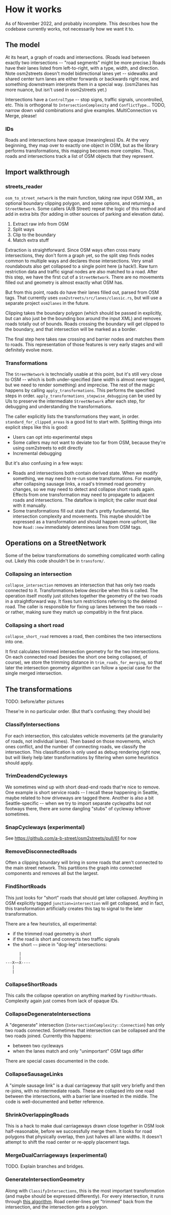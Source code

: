 # How it works

As of November 2022, and probably incomplete. This describes how the codebase currently works, not necessarily how we want it to.

## The model

At its heart, a graph of roads and intersections. (Roads lead between exactly two intersections -- "road segments" might be more precise.) Roads have their lanes listed from left-to-right, with a type, width, and direction. Note osm2streets doesn't model bidirectional lanes yet -- sidewalks and shared center turn lanes are either forwards or backwards right now, and something downstream interprets them in a special way. (osm2lanes has more nuance, but isn't used in osm2streets yet.)

Intersections have a `ControlType` -- stop signs, traffic signals, uncontrolled, etc. This is orthogonal to `IntersectionComplexity` and `ConflictType`... TODO, narrow down valid combinations and give examples. MultiConnection vs Merge, please!

### IDs

Roads and intersections have opaque (meaningless) IDs. At the very beginning, they map over to exactly one object in OSM, but as the library performs transformations, this mapping becomes more complex. Thus, roads and intersections track a list of OSM objects that they represent.

## Import walkthrough

### streets_reader

`osm_to_street_network` is the main function, taking raw input OSM XML, an optional boundary clipping polygon, and some options, and returning a `StreetNetwork`. Some callers (A/B Street) repeat the logic of this method and add in extra bits (for adding in other sources of parking and elevation data).

1.   Extract raw info from OSM
2.   Split ways
3.   Clip to the boundary
4.   Match extra stuff

Extraction is straightforward. Since OSM ways often cross many intersections, they don't form a graph yet, so the split step finds nodes common to multiple ways and declares those intersections. Very small roundabouts also get collapsed to a single point here (a hack!). Raw turn restriction data and traffic signal nodes are also matched to a road. After this step, we have the first cut of a `StreetNetwork`. There are no movements filled out and geometry is almost exactly what OSM has.

But from this point, roads do have their lanes filled out, parsed from OSM tags. That currently uses `osm2streets/src/lanes/classic.rs`, but will use a separate project `osm2lanes` in the future.

Clipping takes the boundary polygon (which should be passed in explicitly, but can also just be the bounding box around the input XML) and removes roads totally out of bounds. Roads crossing the boundary will get clipped to the boundary, and that intersection will be marked as a border.

The final step here takes raw crossing and barrier nodes and matches them to roads. This representation of those features is very early stages and will definitely evolve more.

### Transformations

The `StreetNetwork` is techncially usable at this point, but it's still very close to OSM -- which is both under-specified (lane width is almost never tagged, but we need to render something) and imprecise. The rest of the magic happens by calling `apply_transformations`. This performs the specified steps in order. `apply_transformations_stepwise_debugging` can be used by UIs to preserve the intermediate `StreetNetwork` after each step, for debugging and understanding the transformations.

The caller explicitly lists the transformations they want, in order. `standard_for_clipped_areas` is a good list to start with. Splitting things into explicit steps like this is good:

- Users can opt into experimental steps
- Some callers may not want to deviate too far from OSM, because they're using osm2streets to edit directly
- Incremental debugging

But it's also confusing in a few ways:

- Roads and intersections both contain derived state. When we modify something, we may need to re-run some transformations. For example, after collapsing sausage links, a road's trimmed road geometry changes, so we may need to detect and collapse short roads again. Effects from one transformation may need to propagate to adjacent roads and intersections. The dataflow is implicit; the caller must deal with it manually.
- Some transformations fill out state that's pretty fundamental, like intersection complexity and movements. This maybe shouldn't be expressed as a transformation and should happen more upfront, like how `Road::new` immediately determines lanes from OSM tags.

## Operations on a StreetNetwork

Some of the below transformations do something complicated worth calling out. Likely this code shouldn't be in `transform/`.

### Collapsing an intersection

`collapse_intersection` removes an intersection that has only two roads connected to it. Transformations below describe when this is called. The operation itself mostly just stitches together the geometry of the two roads in a straightforward way. It fixes turn restrictions referring to the deleted road. The caller is responsible for fixing up lanes between the two roads -- or rather, making sure they match up compatibly in the first place.

### Collapsing a short road

`collapse_short_road` removes a road, then combines the two intersections into one.

It first calculates trimmed intersection geometry for the two intersections. On each connected road (besides the short one being collapsed, of course), we store the trimming distance in `trim_roads_for_merging`, so that later the intersection geometry algorithm can follow a special case for the single merged intersection.

## The transformations

TODO: before/after pictures

These're in no particular order. (But that's confusing; they should be)

### ClassifyIntersections

For each intersection, this calculates vehicle movements (at the granularity of roads, not individual lanes). Then based on those movements, which ones conflict, and the number of connecting roads, we classify the intersection. This classification is only used as debug rendering right now, but will likely help later transformations by filtering when some heuristics should apply.

### TrimDeadendCycleways

We sometimes wind up with short dead-end roads that're nice to remove. One example is short service roads -- I recall these happening in Seattle, maybe related to how driveways are tagged there. Another is also a bit Seattle-specific -- when we try to import separate cyclepaths but not footways there, there are some dangling "stubs" of cycleway leftover sometimes.

### SnapCycleways (experimental)

See <https://github.com/a-b-street/osm2streets/pull/61> for now

### RemoveDisconnectedRoads

Often a clipping boundary will bring in some roads that aren't connected to the main street network. This partitions the graph into connected components and removes all but the largest.

### FindShortRoads

This just looks for "short" roads that should get later collapsed. Anything in OSM explicitly tagged `junction=intersection` will get collapsed, and in fact, this transformation artificially creates this tag to signal to the later transformation.

There are a few heuristics, all experimental:

- if the trimmed road geometry is short
- if the road is short and connects two traffic signals
- the short `~~` piece in "dog-leg" intersections:

```text                                                                                      
      |
      |
---X~~X----
   |
   |
```

### CollapseShortRoads

This calls the collapse operation on anything marked by `FindShortRoads`. Complexity again just comes from lack of opaque IDs.

### CollapseDegenerateIntersections

A "degenerate" intersection (`IntersectionComplexity::Connection`) has only two roads connected. Sometimes that intersection can be collapsed and the two roads joined. Currently this happens:

- between two cycleways
- when the lanes match and only "unimportant" OSM tags differ

There are special cases documented in the code.

### CollapseSausageLinks

A "simple sausage link" is a dual carriageway that split very briefly and then re-joins, with no intermediate roads. These are collapsed into one road between the intersections, with a barrier lane inserted in the middle. The code is well-documented and better reference.

### ShrinkOverlappingRoads

This is a hack to make dual carriageways drawn close together in OSM look half-reasonable, before we successfully merge them. It looks for road polygons that physically overlap, then just halves all lane widths. It doesn't attempt to shift the road center or re-apply placement tags.

### MergeDualCarriageways (experimental)

TODO. Explain branches and bridges.

### GenerateIntersectionGeometry

Along with `ClassifyIntersections`, this is the most important transformation (and maybe should be expressed differently). For every intersection, it runs through [this algorithm](https://a-b-street.github.io/docs/tech/map/geometry/index.html). Road center-lines get "trimmed" back from the intersection, and the intersection gets a polygon.
